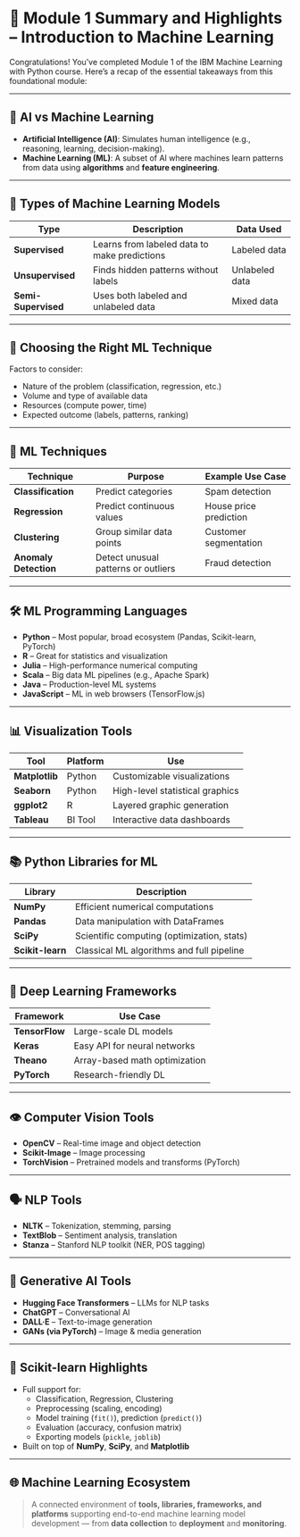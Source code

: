 # 📘 Module 1 Summary and Highlights – Introduction to Machine Learning

Congratulations! You’ve completed Module 1 of the IBM Machine Learning with Python course. Here’s a recap of the essential takeaways from this foundational module:

---

## 🤖 AI vs Machine Learning

- **Artificial Intelligence (AI)**: Simulates human intelligence (e.g., reasoning, learning, decision-making).
- **Machine Learning (ML)**: A subset of AI where machines learn patterns from data using **algorithms** and **feature engineering**.

---

## 🧠 Types of Machine Learning Models

| Type				| Description									| Data Used		|
|---------------------|------------------------------------------------|------------------|
| **Supervised**	  | Learns from labeled data to make predictions   | Labeled data	 |
| **Unsupervised**	| Finds hidden patterns without labels		   | Unlabeled data   |
| **Semi-Supervised** | Uses both labeled and unlabeled data		   | Mixed data	   |

---

## 🎯 Choosing the Right ML Technique

Factors to consider:
- Nature of the problem (classification, regression, etc.)
- Volume and type of available data
- Resources (compute power, time)
- Expected outcome (labels, patterns, ranking)

---

## 🔧 ML Techniques

| Technique		   | Purpose								  | Example Use Case		  |
|---------------------|------------------------------------------|---------------------------|
| **Classification**  | Predict categories					   | Spam detection			|
| **Regression**	  | Predict continuous values				| House price prediction	|
| **Clustering**	  | Group similar data points				| Customer segmentation	 |
| **Anomaly Detection**| Detect unusual patterns or outliers	 | Fraud detection		   |

---

## 🛠️ ML Programming Languages

- **Python** – Most popular, broad ecosystem (Pandas, Scikit-learn, PyTorch)
- **R** – Great for statistics and visualization
- **Julia** – High-performance numerical computing
- **Scala** – Big data ML pipelines (e.g., Apache Spark)
- **Java** – Production-level ML systems
- **JavaScript** – ML in web browsers (TensorFlow.js)

---

## 📊 Visualization Tools

| Tool	   | Platform | Use									|
|------------|----------|-----------------------------------------|
| **Matplotlib** | Python  | Customizable visualizations			 |
| **Seaborn**	| Python  | High-level statistical graphics		 |
| **ggplot2**	| R	   | Layered graphic generation			  |
| **Tableau**	| BI Tool | Interactive data dashboards			 |

---

## 📚 Python Libraries for ML

| Library		 | Description									   |
|------------------|---------------------------------------------------|
| **NumPy**		| Efficient numerical computations				 |
| **Pandas**	   | Data manipulation with DataFrames				|
| **SciPy**		| Scientific computing (optimization, stats)	   |
| **Scikit-learn** | Classical ML algorithms and full pipeline		|

---

## 🤖 Deep Learning Frameworks

| Framework	 | Use Case					|
|---------------|-----------------------------|
| **TensorFlow** | Large-scale DL models	   |
| **Keras**	  | Easy API for neural networks|
| **Theano**	 | Array-based math optimization|
| **PyTorch**	| Research-friendly DL		|

---

## 👁️ Computer Vision Tools

- **OpenCV** – Real-time image and object detection
- **Scikit-Image** – Image processing
- **TorchVision** – Pretrained models and transforms (PyTorch)

---

## 🗣️ NLP Tools

- **NLTK** – Tokenization, stemming, parsing
- **TextBlob** – Sentiment analysis, translation
- **Stanza** – Stanford NLP toolkit (NER, POS tagging)

---

## 🎨 Generative AI Tools

- **Hugging Face Transformers** – LLMs for NLP tasks
- **ChatGPT** – Conversational AI
- **DALL·E** – Text-to-image generation
- **GANs (via PyTorch)** – Image & media generation

---

## 🧰 Scikit-learn Highlights

- Full support for:
  - Classification, Regression, Clustering
  - Preprocessing (scaling, encoding)
  - Model training (`fit()`), prediction (`predict()`)
  - Evaluation (accuracy, confusion matrix)
  - Exporting models (`pickle`, `joblib`)
- Built on top of **NumPy**, **SciPy**, and **Matplotlib**

---

## 🌐 Machine Learning Ecosystem

> A connected environment of **tools, libraries, frameworks, and platforms** supporting end-to-end machine learning model development — from **data collection** to **deployment** and **monitoring**.




